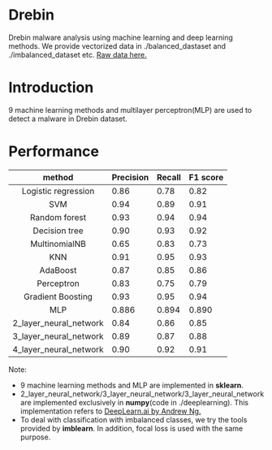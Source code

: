 # Drebin
Drebin malware analysis using machine learning and deep learning methods. We provide vectorized data in ./balanced_dastaset and ./imbalanced_dataset etc. [Raw data here.](https://www.sec.tu-bs.de/~danarp/drebin/)

# Introduction
9 machine learning methods and multilayer perceptron(MLP) are used to detect a malware in Drebin dataset.

# Performance
|         method         | Precision | Recall | F1 score |
| :--------------------: | --------- | ------ | -------- |
| Logistic   regression  | 0.86      | 0.78   | 0.82     |
|          SVM           | 0.94      | 0.89   | 0.91     |
|     Random forest      | 0.93      | 0.94   | 0.94     |
|     Decision tree      | 0.90      | 0.93   | 0.92     |
|     MultinomialNB      | 0.65      | 0.83   | 0.73     |
|          KNN           | 0.91      | 0.95   | 0.93     |
|        AdaBoost        | 0.87      | 0.85   | 0.86     |
|       Perceptron       | 0.83      | 0.75   | 0.79     |
|  Gradient   Boosting   | 0.93      | 0.95   | 0.94     |
|          MLP           | 0.886     | 0.894  | 0.890    |
| 2_layer_neural_network | 0.84      | 0.86   | 0.85     |
| 3_layer_neural_network | 0.89      | 0.87   | 0.88     |
| 4_layer_neural_network | 0.90      | 0.92   | 0.91     |

Note:
* 9 machine learning methods and MLP are implemented in **sklearn**.
* 2_layer_neural_network/3_layer_neural_network/3_layer_neural_network are implemented exclusively in **numpy**(code in ./deeplearning). This implementation refers to [DeepLearn.ai by Andrew Ng.](https://github.com/enggen/Deep-Learning-Coursera)
* To deal with classification with imbalanced classes, we try the tools provided by **imblearn**. In addition, focal loss is used with the same purpose.